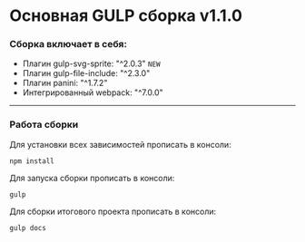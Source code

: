 # Основная GULP сборка v1.1.0

### Сборка включает в себя:
 - Плагин gulp-svg-sprite: "^2.0.3" `NEW`
 - Плагин gulp-file-include: "^2.3.0"
 - Плагин panini: "^1.7.2"
 - Интегрированный webpack: "^7.0.0"
---
### Работа сборки

Для установки всех зависимостей прописать в консоли:
```
npm install
```
Для запуска сборки прописать в консоли:
```
gulp
```
Для сборки итогового проекта прописать в консоли:
```
gulp docs
```
